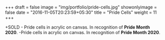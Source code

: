 +++
draft = false
image = "img/portfolio/pride-cells.jpg"
showonlyimage = false
date = "2016-11-05T20:23:59+05:30"
title = "Pride Cells"
weight = 11
+++

+SOLD - Pride cells in acrylic on canvas. In recognition of **Pride Month 2020**.
-Pride cells in acrylic on canvas. In recognition of **Pride Month 2020**.